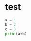 # test

<!-- @import "[TOC]" {cmd="toc" depthFrom=1 depthTo=6 orderedList=false} -->

```python {cmd='python3'}
a = 1
b = 2
c = 3
print(a+b)
```
